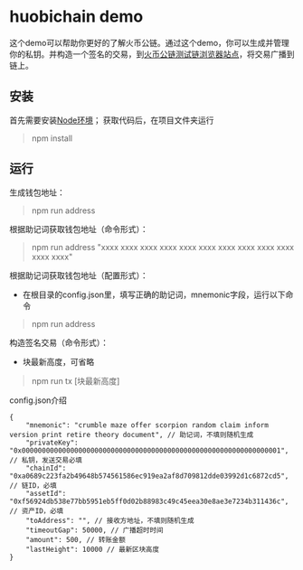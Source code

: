 # huobichain demo

这个demo可以帮助你更好的了解火币公链。通过这个demo，你可以生成并管理你的私钥。并构造一个签名的交易，到[火币公链测试链浏览器站点](https://testnet.huobichain.com)，将交易广播到链上。

## 安装

首先需要安装[Node环境](https://nodejs.org/)；
获取代码后，在项目文件夹运行

> npm install

## 运行

生成钱包地址：

> npm run address

根据助记词获取钱包地址（命令形式）：

> npm run address "xxxx xxxx xxxx xxxx xxxx xxxx xxxx xxxx xxxx xxxx xxxx xxxx"

根据助记词获取钱包地址（配置形式）：

- 在根目录的config.json里，填写正确的助记词，mnemonic字段，运行以下命令
> npm run address

构造签名交易（命令形式）：

- 块最新高度，可省略
> npm run tx [块最新高度]


config.json介绍

```
{
    "mnemonic": "crumble maze offer scorpion random claim inform version print retire theory document", // 助记词，不填则随机生成
    "privateKey": "0x0000000000000000000000000000000000000000000000000000000000000001", // 私钥，发送交易必填
    "chainId": "0xa0689c223fa2b49648b574561586ec919ea2af8d709812dde03992d1c6872cd5", // 链ID，必填
    "assetId": "0xf56924db538e77bb5951eb5ff0d02b88983c49c45eea30e8ae3e7234b311436c", // 资产ID，必填
    "toAddress": "", // 接收方地址，不填则随机生成
    "timeoutGap": 50000, // 广播超时时间
    "amount": 500, // 转账金额
    "lastHeight": 10000 // 最新区块高度
}
```

